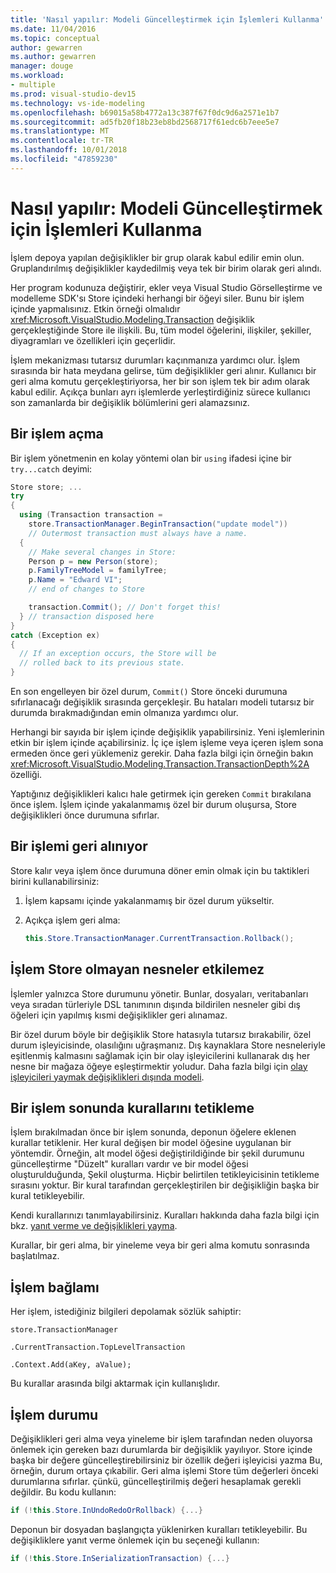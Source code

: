 ```yaml
---
title: 'Nasıl yapılır: Modeli Güncelleştirmek için İşlemleri Kullanma'
ms.date: 11/04/2016
ms.topic: conceptual
author: gewarren
ms.author: gewarren
manager: douge
ms.workload:
- multiple
ms.prod: visual-studio-dev15
ms.technology: vs-ide-modeling
ms.openlocfilehash: b69015a58b4772a13c387f67f0dc9d6a2571e1b7
ms.sourcegitcommit: ad5fb20f18b23eb8bd2568717f61edc6b7eee5e7
ms.translationtype: MT
ms.contentlocale: tr-TR
ms.lasthandoff: 10/01/2018
ms.locfileid: "47859230"
---
```

# <a name="how-to-use-transactions-to-update-the-model"></a>Nasıl yapılır: Modeli Güncelleştirmek için İşlemleri Kullanma
İşlem depoya yapılan değişiklikler bir grup olarak kabul edilir emin olun. Gruplandırılmış değişiklikler kaydedilmiş veya tek bir birim olarak geri alındı.

 Her program kodunuza değiştirir, ekler veya Visual Studio Görselleştirme ve modelleme SDK'sı Store içindeki herhangi bir öğeyi siler. Bunu bir işlem içinde yapmalısınız. Etkin örneği olmalıdır <xref:Microsoft.VisualStudio.Modeling.Transaction> değişiklik gerçekleştiğinde Store ile ilişkili. Bu, tüm model öğelerini, ilişkiler, şekiller, diyagramları ve özellikleri için geçerlidir.

 İşlem mekanizması tutarsız durumları kaçınmanıza yardımcı olur. İşlem sırasında bir hata meydana gelirse, tüm değişiklikler geri alınır. Kullanıcı bir geri alma komutu gerçekleştiriyorsa, her bir son işlem tek bir adım olarak kabul edilir. Açıkça bunları ayrı işlemlerde yerleştirdiğiniz sürece kullanıcı son zamanlarda bir değişiklik bölümlerini geri alamazsınız.

## <a name="opening-a-transaction"></a>Bir işlem açma
 Bir işlem yönetmenin en kolay yöntemi olan bir `using` ifadesi içine bir `try...catch` deyimi:

```csharp
Store store; ...
try
{
  using (Transaction transaction =
    store.TransactionManager.BeginTransaction("update model"))
    // Outermost transaction must always have a name.
  {
    // Make several changes in Store:
    Person p = new Person(store);
    p.FamilyTreeModel = familyTree;
    p.Name = "Edward VI";
    // end of changes to Store

    transaction.Commit(); // Don't forget this!
  } // transaction disposed here
}
catch (Exception ex)
{
  // If an exception occurs, the Store will be
  // rolled back to its previous state.
}
```

 En son engelleyen bir özel durum, `Commit()` Store önceki durumuna sıfırlanacağı değişiklik sırasında gerçekleşir. Bu hataları modeli tutarsız bir durumda bırakmadığından emin olmanıza yardımcı olur.

 Herhangi bir sayıda bir işlem içinde değişiklik yapabilirsiniz. Yeni işlemlerinin etkin bir işlem içinde açabilirsiniz. İç içe işlem işleme veya içeren işlem sona ermeden önce geri yüklemeniz gerekir. Daha fazla bilgi için örneğin bakın <xref:Microsoft.VisualStudio.Modeling.Transaction.TransactionDepth%2A> özelliği.

 Yaptığınız değişiklikleri kalıcı hale getirmek için gereken `Commit` bırakılana önce işlem. İşlem içinde yakalanmamış özel bir durum oluşursa, Store değişiklikleri önce durumuna sıfırlar.

## <a name="rolling-back-a-transaction"></a>Bir işlemi geri alınıyor
 Store kalır veya işlem önce durumuna döner emin olmak için bu taktikleri birini kullanabilirsiniz:

1.  İşlem kapsamı içinde yakalanmamış bir özel durum yükseltir.

2.  Açıkça işlem geri alma:

    ```csharp
    this.Store.TransactionManager.CurrentTransaction.Rollback();
    ```

## <a name="transactions-do-not-affect-non-store-objects"></a>İşlem Store olmayan nesneler etkilemez
 İşlemler yalnızca Store durumunu yönetir. Bunlar, dosyaları, veritabanları veya sıradan türleriyle DSL tanımının dışında bildirilen nesneler gibi dış öğeleri için yapılmış kısmi değişiklikler geri alınamaz.

 Bir özel durum böyle bir değişiklik Store hatasıyla tutarsız bırakabilir, özel durum işleyicisinde, olasılığını uğraşmanız. Dış kaynaklara Store nesneleriyle eşitlenmiş kalmasını sağlamak için bir olay işleyicilerini kullanarak dış her nesne bir mağaza öğeye eşleştirmektir yoludur. Daha fazla bilgi için [olay işleyicileri yaymak değişiklikleri dışında modeli](../modeling/event-handlers-propagate-changes-outside-the-model.md).

## <a name="rules-fire-at-the-end-of-a-transaction"></a>Bir işlem sonunda kurallarını tetikleme
 İşlem bırakılmadan önce bir işlem sonunda, deponun öğelere eklenen kurallar tetiklenir. Her kural değişen bir model öğesine uygulanan bir yöntemdir. Örneğin, alt model öğesi değiştirildiğinde bir şekil durumunu güncelleştirme "Düzelt" kuralları vardır ve bir model öğesi oluşturulduğunda, Şekil oluşturma. Hiçbir belirtilen tetikleyicisinin tetikleme sırasını yoktur. Bir kural tarafından gerçekleştirilen bir değişikliğin başka bir kural tetikleyebilir.

 Kendi kurallarınızı tanımlayabilirsiniz. Kuralları hakkında daha fazla bilgi için bkz. [yanıt verme ve değişiklikleri yayma](../modeling/responding-to-and-propagating-changes.md).

 Kurallar, bir geri alma, bir yineleme veya bir geri alma komutu sonrasında başlatılmaz.

## <a name="transaction-context"></a>İşlem bağlamı
 Her işlem, istediğiniz bilgileri depolamak sözlük sahiptir:

 `store.TransactionManager`

 `.CurrentTransaction.TopLevelTransaction`

 `.Context.Add(aKey, aValue);`

 Bu kurallar arasında bilgi aktarmak için kullanışlıdır.

## <a name="transaction-state"></a>İşlem durumu
 Değişiklikleri geri alma veya yineleme bir işlem tarafından neden oluyorsa önlemek için gereken bazı durumlarda bir değişiklik yayılıyor. Store içinde başka bir değere güncelleştirebilirsiniz bir özellik değeri işleyicisi yazma Bu, örneğin, durum ortaya çıkabilir. Geri alma işlemi Store tüm değerleri önceki durumlarına sıfırlar. çünkü, güncelleştirilmiş değeri hesaplamak gerekli değildir. Bu kodu kullanın:

```csharp
if (!this.Store.InUndoRedoOrRollback) {...}
```

 Deponun bir dosyadan başlangıçta yüklenirken kuralları tetikleyebilir. Bu değişikliklere yanıt verme önlemek için bu seçeneği kullanın:

```csharp
if (!this.Store.InSerializationTransaction) {...}

```